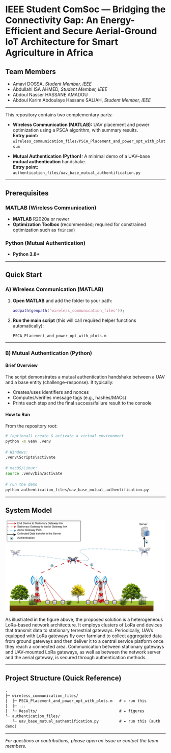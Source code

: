 # IEEE Student ComSoc — Bridging the Connectivity Gap: An Energy-Efficient and Secure Aerial-Ground IoT Architecture for Smart Agriculture in Africa

## Team Members

- Amavi DOSSA, *Student Member, IEEE*  
- Abdullahi ISA AHMED, *Student Member, IEEE*  
- Abdoul Nasser HASSANE AMADOU  
- Abdoul Karim Abdoulaye Hassane SALIAH, *Student Member, IEEE*

---

This repository contains two complementary parts:

- **Wireless Communication (MATLAB):** UAV placement and power optimization using a PSCA algorithm, with summary results.  
  **Entry point:** `wireless_communication_files/PSCA_Placement_and_power_opt_with_plots.m`

- **Mutual Authentication (Python):** A minimal demo of a UAV–base **mutual authentication** handshake.  
  **Entry point:** `authentication_files/uav_base_mutual_authentification.py`

---

## Prerequisites

### MATLAB (Wireless Communication)
- **MATLAB** R2020a or newer
- **Optimization Toolbox** (recommended; required for constrained optimization such as `fmincon`)

### Python (Mutual Authentication)
- **Python 3.8+**

---

## Quick Start

### A) Wireless Communication (MATLAB)

1. **Open MATLAB** and add the folder to your path:
    ```matlab
    addpath(genpath('wireless_communication_files'));
    ```
2. **Run the main script** (this will call required helper functions automatically):

    ```
    PSCA_Placement_and_power_opt_with_plots.m
    ```

---

### B) Mutual Authentication (Python)

#### Brief Overview

The script demonstrates a mutual authentication handshake between a UAV and a base entity (challenge–response). It typically:

- Creates/uses identifiers and nonces
- Computes/verifies message tags (e.g., hashes/MACs)
- Prints each step and the final success/failure result to the console

#### How to Run

From the repository root:

```sh
# (optional) create & activate a virtual environment
python -m venv .venv

# Windows:
.venv\Scripts\activate

# macOS/Linux:
source .venv/bin/activate

# run the demo
python authentication_files/uav_base_mutual_authentification.py
```

---

## System Model

![System Model](wireless_communication_files/Results/System_Model_final.png)

As illustrated in the figure above, the proposed solution is a heterogeneous LoRa-based network architecture. It employs clusters of LoRa end devices that transmit data to stationary terrestrial gateways. Periodically, UAVs equipped with LoRa gateways fly over farmland to collect aggregated data from ground gateways and then deliver it to a central service platform once they reach a connected area. Communication between stationary gateways and UAV-mounted LoRa gateways, as well as between the network server and the aerial gateway, is secured through authentication methods.

---

## Project Structure (Quick Reference)

```
.
├─ wireless_communication_files/
│  ├─ PSCA_Placement_and_power_opt_with_plots.m   # ← run this 
│  ├─ ...
│  └─ Results/                                    # ← figures
└─ authentication_files/
   └─ uav_base_mutual_authentification.py         # ← run this (auth demo)
```

---

*For questions or contributions, please open an issue or contact the team members.*
